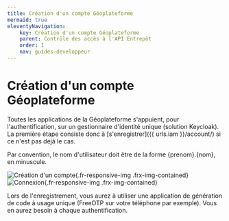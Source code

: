 ```yaml
---
title: Création d'un compte Géoplateforme
mermaid: true
eleventyNavigation:
    key: Création d'un compte Géoplateforme
    parent: Contrôle des accès à l'API Entrepôt 
    order: 1
    nav: guides-developpeur
---
```


# Création d'un compte Géoplateforme

Toutes les applications de la Géoplateforme s'appuient, pour l'authentification, sur un gestionnaire d'identité unique (solution Keycloak). La première étape consiste donc à [s'enregistrer]({{ urls.iam }}/account/) si ce n'est pas déjà le cas.

Par convention, le nom d'utilisateur doit être de la forme {prenom}.{nom}, en minuscule.

![Création d'un compte](/img/guides-developpeur/controle-acces/authentification_enregistrement.png){.fr-responsive-img .frx-img-contained} ![Connexion](/img/guides-developpeur/controle-acces/authentification_connexion.png){.fr-responsive-img .frx-img-contained} 



Lors de l'enregistrement, vous aurez à utiliser une application de génération de code à usage unique (FreeOTP sur votre téléphone par exemple). Vous en aurez besoin à chaque authentification.
